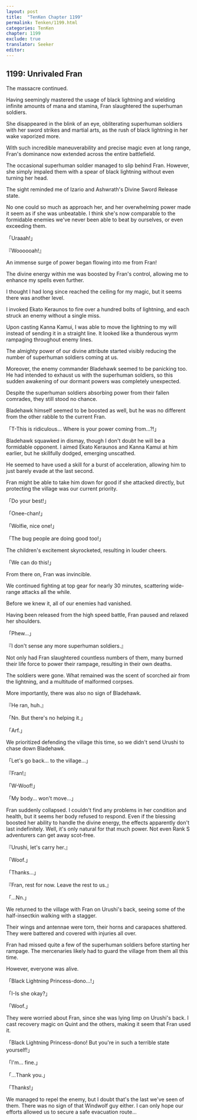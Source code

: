 ```yaml
---
layout: post
title:  "TenKen Chapter 1199"
permalink: Tenken/1199.html
categories: TenKen
chapter: 1199
exclude: true
translator: Seeker
editor: 
---
```

<h2>1199: Unrivaled Fran</h2>

The massacre continued.

Having seemingly mastered the usage of black lightning and wielding infinite amounts of mana and stamina, Fran slaughtered the superhuman soldiers.

She disappeared in the blink of an eye, obliterating superhuman soldiers with her sword strikes and martial arts, as the rush of black lightning in her wake vaporized more.

With such incredible maneuverability and precise magic even at long range, Fran's dominance now extended across the entire battlefield.

The occasional superhuman soldier managed to slip behind Fran. However, she simply impaled them with a spear of black lightning without even turning her head.

The sight reminded me of Izario and Ashwrath's Divine Sword Release state.

No one could so much as approach her, and her overwhelming power made it seem as if she was unbeatable. I think she's now comparable to the formidable enemies we've never been able to beat by ourselves, or even exceeding them.

「Uraaah!」

『Woooooah!』

An immense surge of power began flowing into me from Fran!

The divine energy within me was boosted by Fran's control, allowing me to enhance my spells even further.

I thought I had long since reached the ceiling for my magic, but it seems there was another level.

I invoked Ekato Keraunos to fire over a hundred bolts of lightning, and each struck an enemy without a single miss.

Upon casting Kanna Kamui, I was able to move the lightning to my will instead of sending it in a straight line. It looked like a thunderous wyrm rampaging throughout enemy lines.

The almighty power of our divine attribute started visibly reducing the number of superhuman soldiers coming at us.

Moreover, the enemy commander Bladehawk seemed to be panicking too. He had intended to exhaust us with the superhuman soldiers, so this sudden awakening of our dormant powers was completely unexpected.

Despite the superhuman soldiers absorbing power from their fallen comrades, they still stood no chance.

Bladehawk himself seemed to be boosted as well, but he was no different from the other rabble to the current Fran.

「T-This is ridiculous... Where is your power coming from...?!」

Bladehawk squawked in dismay, though I don't doubt he will be a formidable opponent. I aimed Ekato Keraunos and Kanna Kamui at him earlier, but he skillfully dodged, emerging unscathed.

He seemed to have used a skill for a burst of acceleration, allowing him to just barely evade at the last second.

Fran might be able to take him down for good if she attacked directly, but protecting the village was our current priority.

「Do your best!」

「Onee-chan!」

「Wolfie, nice one!」

「The bug people are doing good too!」

The children's excitement skyrocketed, resulting in louder cheers.

「We can do this!」

From there on, Fran was invincible.

We continued fighting at top gear for nearly 30 minutes, scattering wide-range attacks all the while.

Before we knew it, all of our enemies had vanished.

Having been released from the high speed battle, Fran paused and relaxed her shoulders.

「Phew...」

『I don't sense any more superhuman soldiers.』

Not only had Fran slaughtered countless numbers of them, many burned their life force to power their rampage, resulting in their own deaths.

The soldiers were gone. What remained was the scent of scorched air from the lightning, and a multitude of malformed corpses.

More importantly, there was also no sign of Bladehawk.

『He ran, huh.』

「Nn. But there's no helping it.」

「Arf.」

We prioritized defending the village this time, so we didn't send Urushi to chase down Bladehawk.

「Let's go back... to the village...」

『Fran!』

「W-Woof!」

「My body... won't move...」

Fran suddenly collapsed. I couldn't find any problems in her condition and health, but it seems her body refused to respond. Even if the blessing boosted her ability to handle the divine energy, the effects apparently don't last indefinitely. Well, it's only natural for that much power. Not even Rank S adventurers can get away scot-free.

『Urushi, let's carry her.』

「Woof.」

「Thanks...」

『Fran, rest for now. Leave the rest to us.』

「...Nn.」

We returned to the village with Fran on Urushi's back, seeing some of the half-insectkin walking with a stagger.

Their wings and antennae were torn, their horns and carapaces shattered. They were battered and covered with injuries all over.

Fran had missed quite a few of the superhuman soldiers before starting her rampage. The mercenaries likely had to guard the village from them all this time.

However, everyone was alive.

「Black Lightning Princess-dono...!」

「I-Is she okay?」

「Woof.」

They were worried about Fran, since she was lying limp on Urushi's back. I cast recovery magic on Quint and the others, making it seem that Fran used it.

「Black Lightning Princess-dono! But you're in such a terrible state yourself!」

「I'm... fine.」

「...Thank you.」

「Thanks!」

We managed to repel the enemy, but I doubt that's the last we've seen of them. There was no sign of that Windwolf guy either. I can only hope our efforts allowed us to secure a safe evacuation route...




